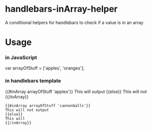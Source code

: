 handlebars-inArray-helper
=========================

A conditional helpers for handlebars to check if a value is in an array

# Usage

### in JavaScript

  var arrayOfStuff = ['apples', 'oranges'];

### in handlebars template

  {{#inArray arrayOfStuff 'apples'}}
	This will output
	{{else}}
	This will not
	{{/inArray}}
	
	{{#inArray arrayOfStuff 'cannonballs'}}
	This will not output
	{{else}}
	This will
	{{/inArray}}
